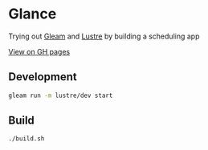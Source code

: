 # Glance

Trying out [Gleam](https://gleam.run/) and [Lustre](https://hexdocs.pm/lustre/index.html) by building a scheduling app

[View on GH pages](https://stewartrule.github.io/Glance/)

## Development

```sh
gleam run -m lustre/dev start
```

## Build

```sh
./build.sh
```
